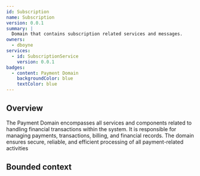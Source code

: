 ```yaml
---
id: Subscription
name: Subscription
version: 0.0.1
summary: |
  Domain that contains subscription related services and messages.
owners:
  - dboyne
services:
  - id: SubscriptionService
    version: 0.0.1
badges:
  - content: Payment Domain
    backgroundColor: blue
    textColor: blue
---
```


## Overview

The Payment Domain encompasses all services and components related to handling financial transactions within the system. It is responsible for managing payments, transactions, billing, and financial records. The domain ensures secure, reliable, and efficient processing of all payment-related activities

## Bounded context

<NodeGraph />

